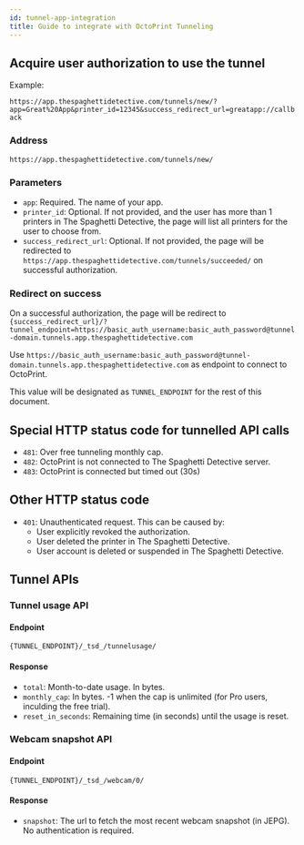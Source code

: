 ```yaml
---
id: tunnel-app-integration
title: Guide to integrate with OctoPrint Tunneling
---
```


## Acquire user authorization to use the tunnel

Example:

`https://app.thespaghettidetective.com/tunnels/new/?app=Great%20App&printer_id=12345&success_redirect_url=greatapp://callback`

### Address

`https://app.thespaghettidetective.com/tunnels/new/`

### Parameters

* `app`: Required. The name of your app.
* `printer_id`: Optional. If not provided, and the user has more than 1 printers in The Spaghetti Detective, the page will list all printers for the user to choose from.
* `success_redirect_url`: Optional. If not provided, the page will be redirected to `https://app.thespaghettidetective.com/tunnels/succeeded/` on successful authorization.

### Redirect on success

On a successful authorization, the page will be redirect to `{success_redirect_url}/?tunnel_endpoint=https://basic_auth_username:basic_auth_password@tunnel-domain.tunnels.app.thespaghettidetective.com`

Use `https://basic_auth_username:basic_auth_password@tunnel-domain.tunnels.app.thespaghettidetective.com` as endpoint to connect to OctoPrint.

This value will be designated as `TUNNEL_ENDPOINT` for the rest of this document.

## Special HTTP status code for tunnelled API calls

* `481`: Over free tunneling monthly cap.
* `482`: OctoPrint is not connected to The Spaghetti Detective server.
* `483`: OctoPrint is connected but timed out (30s)

## Other HTTP status code

* `401`: Unauthenticated request. This can be caused by:
    * User explicitly revoked the authorization.
    * User deleted the printer in The Spaghetti Detective.
    * User account is deleted or suspended in The Spaghetti Detective.


## Tunnel APIs

### Tunnel usage API

#### Endpoint

`{TUNNEL_ENDPOINT}/_tsd_/tunnelusage/`

#### Response

* `total`: Month-to-date usage. In bytes.
* `monthly_cap`: In bytes. -1 when the cap is unlimited (for Pro users, inculding the free trial).
* `reset_in_seconds`: Remaining time (in seconds) until the usage is reset.

### Webcam snapshot API

#### Endpoint

`{TUNNEL_ENDPOINT}/_tsd_/webcam/0/`

#### Response

* `snapshot`: The url to fetch the most recent webcam snapshot (in JEPG). No authentication is required.
